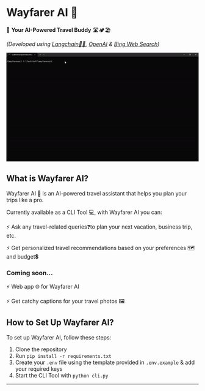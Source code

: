 # Wayfarer AI 🧭

🚗 **Your AI-Powered Travel Buddy** 🛣️🏕️🏖️

_(Developed using [Langchain🦜️🔗](https://github.com/hwchase17/langchain), [OpenAI](https://platform.openai.com/) & [Bing Web Search](https://www.microsoft.com/en-us/bing/apis/bing-web-search-api))_

[![Wayfarer AI Demo](./assets/cli_demo.gif)](./assets/cli_demo.gif)

## What is Wayfarer AI?

Wayfarer AI 🤖 is an AI-powered travel assistant that helps you plan your trips like a pro. 

Currently available as a CLI Tool 💻, with Wayfarer AI you can:

⚡ Ask any travel-related queries❓to plan your next vacation, business trip, etc.

⚡ Get personalized travel recommendations based on your preferences 🗺️ and budget💲


### Coming soon...
⚡ Web app 🌐 for Wayfarer AI

⚡ Get catchy captions for your travel photos 🖼️

## How to Set Up Wayfarer AI?

To set up Wayfarer AI, follow these steps:

1. Clone the repository
2. Run `pip install -r requirements.txt`
3. Create your `.env` file using the template provided in `.env.example` & add your required keys
4. Start the CLI Tool with `python cli.py`

---
